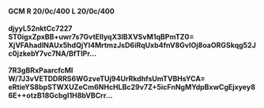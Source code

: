 #### GCM R 20/0c/400 L 20/0c/400
**djyyL52nktCc7227**<br/>**ST0igxZpxBB+uwr7s7GvtEIlyqX3lBXVSvM1qBPmTZ0=**<br/>**XjVFAhadlNAUx5hdQjYI4MrtmzJsD6iRqUxb4fnV8GvIOj8oaORGSkqg52Jc0jzkebY7vc7NA/BfTIPr...**<br/><br/>
**7R3gBRxPaarcfcMl**<br/>**W/7J3vVETDDRRS6WGzveTUj94UrRkdhfsUmTVBHsYCA=**<br/>**eRtieYS8bpSTWXUZeCm6NHcHLBc29v7Z+5icFnNgMYdpBxwCgEjxyey86E++otzB18Gcbgl1H8bVBCrr...**